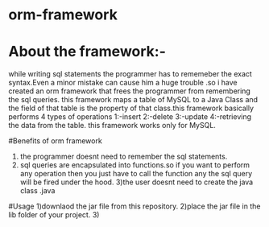 # orm-framework
# About the framework:-
while writing sql statements the programmer  has to rememeber the exact syntax.Even a minor mistake can cause him a huge trouble .so i have created an orm framework
that frees the programmer from remembering the sql queries. this framework maps a table of MySQL to a Java Class and the  field of that table is the property of that class.this framework basically  performs 4 types of operations 
1:-insert
2:-delete
3:-update
4:-retrieving the data from the table.
this framework works only for MySQL.

#Benefits of orm framework
1) the programmer doesnt need to remember the sql statements.
2) sql queries are encapsulated into functions.so if you want to perform any operation then you just have to call the function any the sql query will be fired under the hood.
3)the user doesnt need to create the java class .java 

#Usage
1)downlaod the jar file from this repository.
2)place the jar file in the lib folder of your project.
3)



